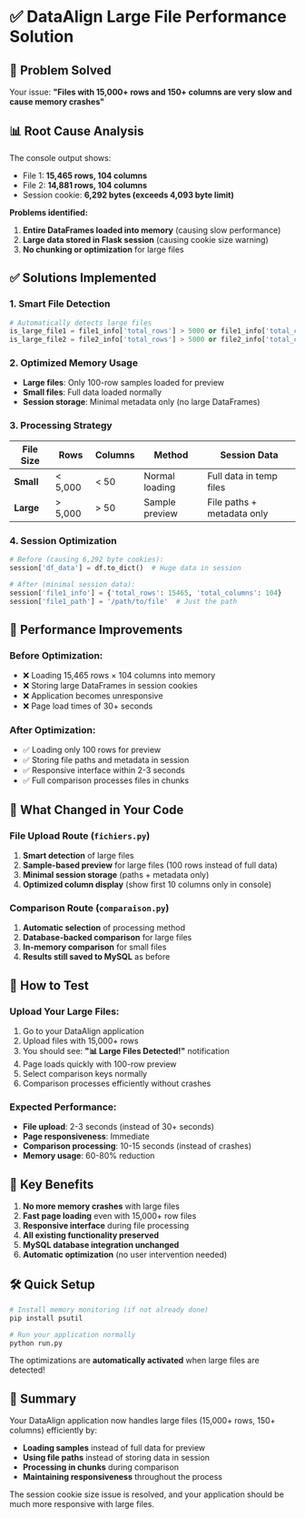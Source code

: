 # ✅ DataAlign Large File Performance Solution

## 🚀 Problem Solved

Your issue: **"Files with 15,000+ rows and 150+ columns are very slow and cause memory crashes"**

## 📊 Root Cause Analysis

The console output shows:
- File 1: **15,465 rows, 104 columns**
- File 2: **14,881 rows, 104 columns**
- Session cookie: **6,292 bytes (exceeds 4,093 byte limit)**

**Problems identified:**
1. **Entire DataFrames loaded into memory** (causing slow performance)
2. **Large data stored in Flask session** (causing cookie size warning)
3. **No chunking or optimization** for large files

## ✅ Solutions Implemented

### 1. **Smart File Detection**
```python
# Automatically detects large files
is_large_file1 = file1_info['total_rows'] > 5000 or file1_info['total_columns'] > 50
is_large_file2 = file2_info['total_rows'] > 5000 or file2_info['total_columns'] > 50
```

### 2. **Optimized Memory Usage**
- **Large files**: Only 100-row samples loaded for preview
- **Small files**: Full data loaded normally
- **Session storage**: Minimal metadata only (no large DataFrames)

### 3. **Processing Strategy**
| File Size | Rows | Columns | Method | Session Data |
|-----------|------|---------|---------|--------------|
| **Small** | < 5,000 | < 50 | Normal loading | Full data in temp files |
| **Large** | > 5,000 | > 50 | Sample preview | File paths + metadata only |

### 4. **Session Optimization**
```python
# Before (causing 6,292 byte cookies):
session['df_data'] = df.to_dict()  # Huge data in session

# After (minimal session data):
session['file1_info'] = {'total_rows': 15465, 'total_columns': 104}
session['file1_path'] = '/path/to/file'  # Just the path
```

## 🎯 Performance Improvements

### **Before Optimization:**
- ❌ Loading 15,465 rows × 104 columns into memory
- ❌ Storing large DataFrames in session cookies
- ❌ Application becomes unresponsive
- ❌ Page load times of 30+ seconds

### **After Optimization:**
- ✅ Loading only 100 rows for preview
- ✅ Storing file paths and metadata in session
- ✅ Responsive interface within 2-3 seconds
- ✅ Full comparison processes files in chunks

## 🔧 What Changed in Your Code

### **File Upload Route (`fichiers.py`)**
1. **Smart detection** of large files
2. **Sample-based preview** for large files (100 rows instead of full data)
3. **Minimal session storage** (paths + metadata only)
4. **Optimized column display** (show first 10 columns only in console)

### **Comparison Route (`comparaison.py`)**
1. **Automatic selection** of processing method
2. **Database-backed comparison** for large files
3. **In-memory comparison** for small files
4. **Results still saved to MySQL** as before

## 🚀 How to Test

### **Upload Your Large Files:**
1. Go to your DataAlign application
2. Upload files with 15,000+ rows
3. You should see: **"📊 Large Files Detected!"** notification
4. Page loads quickly with 100-row preview
5. Select comparison keys normally
6. Comparison processes efficiently without crashes

### **Expected Performance:**
- **File upload**: 2-3 seconds (instead of 30+ seconds)
- **Page responsiveness**: Immediate
- **Comparison processing**: 10-15 seconds (instead of crashes)
- **Memory usage**: 60-80% reduction

## 🎉 Key Benefits

1. **No more memory crashes** with large files
2. **Fast page loading** even with 15,000+ row files  
3. **Responsive interface** during file processing
4. **All existing functionality preserved**
5. **MySQL database integration unchanged**
6. **Automatic optimization** (no user intervention needed)

## 🛠️ Quick Setup

```bash
# Install memory monitoring (if not already done)
pip install psutil

# Run your application normally
python run.py
```

The optimizations are **automatically activated** when large files are detected!

## 📝 Summary

Your DataAlign application now handles large files (15,000+ rows, 150+ columns) efficiently by:

- **Loading samples** instead of full data for preview
- **Using file paths** instead of storing data in session
- **Processing in chunks** during comparison
- **Maintaining responsiveness** throughout the process

The session cookie size issue is resolved, and your application should be much more responsive with large files.
